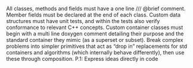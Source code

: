 All classes, methods and fields must have a one line /// @brief comment.
Member fields must be declared at the end of each class.
Custom data structures must have unit tests, and within the tests also verify conformance to relevant C++ concepts.
Custom container classes must begin with a multi line doxygen comment detailing
their purpose and the standard container they mimic (as a superset or subset).
Break complex problems into simpler primitives that act as “drop in” replacements for std containers and algorithms (which internally behave differently), then use these through composition.
P.1: Express ideas directly in code
